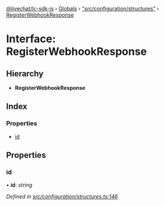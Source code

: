 [@livechat/lc-sdk-js](../README.md) › [Globals](../globals.md) › ["src/configuration/structures"](../modules/_src_configuration_structures_.md) › [RegisterWebhookResponse](_src_configuration_structures_.registerwebhookresponse.md)

# Interface: RegisterWebhookResponse

## Hierarchy

* **RegisterWebhookResponse**

## Index

### Properties

* [id](_src_configuration_structures_.registerwebhookresponse.md#id)

## Properties

###  id

• **id**: *string*

*Defined in [src/configuration/structures.ts:146](https://github.com/livechat/lc-sdk-js/blob/3cb601c/src/configuration/structures.ts#L146)*
